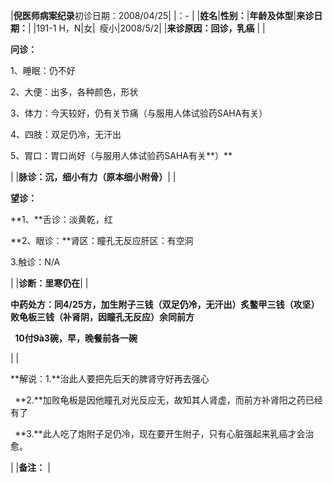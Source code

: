 ﻿|**倪医师病案纪录**初诊日期：2008/04/25|
|：- |
|**姓名**|**性别：**|**年龄及体型**|**来诊日期：**|
|191-1 H，N|女|` `瘦小|2008/5/2|
|**来诊原因：回诊，乳癌** |
|<p>**问诊：** </p><p>1、睡眠：仍不好</p><p>2、大便：出多，各种颜色，形状</p><p>3、体力：今天较好，仍有关节痛（与服用人体试验药SAHA有关）</p><p>4、四肢：双足仍冷，无汗出</p><p>5、胃口：胃口尚好（与服用人体试验药SAHA有关**）**</p>|
|**脉诊：沉，细小有力（原本细小附骨）**|
|<p>**望诊：**</p><p>**1、**舌诊：淡黄乾，红</p><p>**2、眼诊：**肾区：瞳孔无反应肝区：有空洞</p><p>3\.触诊：N/A</p>|
|**诊断：里寒仍在**|
|<p>**中药处方：同4/25方，加生附子三钱（双足仍冷，无汗出）炙鳖甲三钱（攻坚）败龟板三钱（补肾阴，因瞳孔无反应）余同前方** </p><p>` `**10付9à3碗，早，晚餐前各一碗**</p>|
|<p>**解说：1.**治此人要把先后天的脾肾守好再去强心</p><p>` `**2.**加败龟板是因他瞳孔对光反应无，故知其人肾虚，而前方补肾阳之药已经有了</p><p>` `**3.**此人吃了炮附子足仍冷，现在要开生附子，只有心脏强起来乳癌才会治愈。</p><p>       </p>|
|**备注：** |